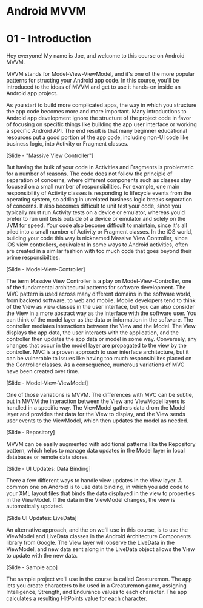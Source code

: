# Android MVVM
# 01 - Introduction



Hey everyone! My name is Joe, and welcome to this course on Android MVVM.

MVVM stands for Model-View-ViewModel, and it's one of the more popular patterns for structing your Android app code. In this course, you'll be introduced to the ideas of MVVM and get to use it hands-on inside an Android app project.

As you start to build more complicated apps, the way in which you structure the app code becomes more and more important. Many introductions to Android app development ignore the structure of the project code in favor of focusing on specific things like building the app user interface or working a specific Android API. The end result is that many beginner educational resources put a good portion of the app code, including non-UI code like business logic, into Activity or Fragment classes.

[Slide - "Massive View Controller"]

But having the bulk of your code in Activities and Fragments is problematic for a number of reasons. The code does not follow the principle of separation of concerns, where different components such as classes stay focused on a small number of responsibilities. For example, one main responsibility of Activity classes is responding to lifecycle events from the operating system, so adding in unrelated business logic breaks separation of concerns. It also becomes difficult to unit test your code, since you typically must run Activity tests on a device or emulator, whereas you'd prefer to run unit tests outside of a device or emulator and solely on the JVM for speed. Your code also become difficult to maintain, since it's all piled into a small number of Activity or Fragment classes. In the iOS world, building your code this way is nicknamed Massive View Controller, since iOS view controllers, equivalent in some ways to Android activities, often are created in a similar fashion with too much code that goes beyond their prime responsibilties.

[Slide - Model-View-Controller]

The term Massive View Controller is a play on Model-View-Controller, one of the fundamental architecural patterns for software development. The MVC pattern is used across many different domains in the software world, from backend software, to web and mobile. Mobile developers tend to think of the View as view classes in the user interface, but you can also consider the View in a more abstract way as the interface with the software user. You can think of the model layer as the data or information in the software. The controller mediates interactions between the View and the Model. The View displays the app data, the user interacts with the application, and the controller then updates the app data or model in some way. Conversely, any changes that occur in the model layer are propagated to the view by the controller. MVC is a proven approach to user interface architecture, but it can be vulnerable to issues like having too much responsibilites placed on the Controller classes. As a consequence, numerous variations of MVC have been created over time.

[Slide - Model-View-ViewModel]

One of those variations is MVVM. The differences with MVC can be subtle, but in MVVM the interaction between the View and ViewModel layers is handled in a specific way. The ViewModel gathers data drom the Model layer and provides that data for the View to display, and the View sends user events to the ViewModel, which then updates the model as needed.

[Slide - Repository]

MVVM can be easily augmented with additional patterns like the Repository pattern, which helps to manage data updates in the Model layer in local databases or remote data stores.

[Slide - UI Updates: Data Binding]

There a few different ways to handle view updates in the View layer. A common one on Android is to use data binding, in which you add code to your XML layout files that binds the data displayed in the view to properties in the ViewModel. If the data in the ViewModel changes, the view is automatically updated.

[Slide UI Updates: LiveData]

An alternative approach, and the on we'll use in this course, is to use the ViewModel and LiveData classes in the Android Architecture Components library from Google. The View layer will observe the LiveData in the ViewModel, and new data sent along in the LiveData object allows the View to update with the new data.

[Slide - Sample app]

The sample project we'll use in the course is called Creaturemon. The app lets you create characters to be used in a Creaturemon game, assigning Intelligence, Strength, and Endurance values to each character. The app calculates a resulting HitPoints value for each character. 